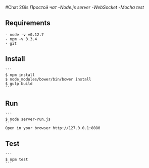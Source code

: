 #Chat 2Gis
*Простой чат*
*-Node.js server*
*-WebSocket*
*-Mocha test*

## Requirements
	- node -v v0.12.7
	- npm -v 3.3.4
	- git
	
## Install
	```
    $ npm install
    $ node_modules/bower/bin/bower install
    $ gulp build
    ```

## Run
	```
    $ node server-run.js
    ```
	Open in your browser http://127.0.0.1:8080
	
## Test
	```
    $ npm test
    ```
